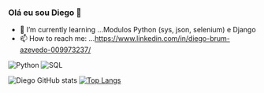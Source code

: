 ### Olá eu sou Diego 👋
- 🌱 I’m currently learning ...Modulos Python (sys, json, selenium) e Django
- 📫 How to reach me: ...https://www.linkedin.com/in/diego-brum-azevedo-009973237/

<!--
**diegobrm8/diegobrm8** is a ✨ _special_ ✨ repository because its `README.md` (this file) appears on your GitHub profile.


- 🌱 I’m currently learning ...Modulos Python (sys, json, selenium) e Django
- 📫 How to reach me: ...https://www.linkedin.com/in/diego-brum-azevedo-009973237/
-->
![Python](https://img.shields.io/badge/Python-14354C?style=for-the-badge&logo=python&logoColor=white)
![SQL](https://img.shields.io/badge/SQL-00000F?style=for-the-badge&logo=sql&logoColor=white)


![Diego GitHub stats](https://github-readme-stats.vercel.app/api?username=diegobrm8&show_icons=true&theme=dracula)
[![Top Langs](https://github-readme-stats.vercel.app/api/top-langs/?username=diegobrm8&langs_count=5&layout=compact)](https://github.com/diegobrm8)

